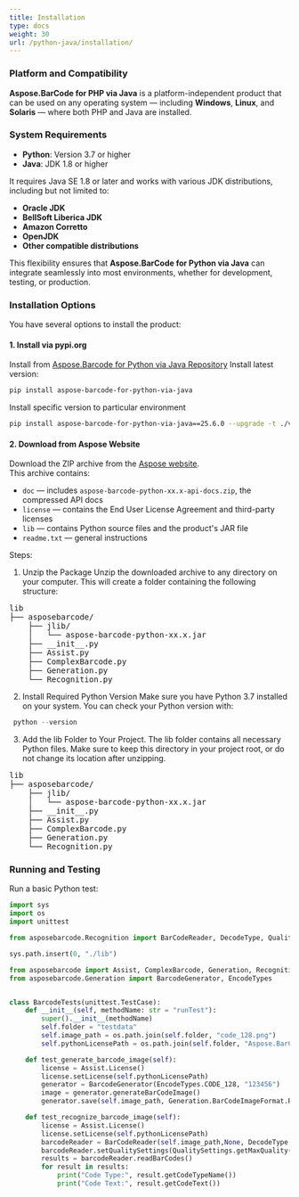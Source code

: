 ```yaml
---
title: Installation
type: docs
weight: 30
url: /python-java/installation/
---
```


### **Platform and Compatibility**

**Aspose.BarCode for PHP via Java** is a platform-independent product that can be used on any operating system — including **Windows**, **Linux**, and **Solaris** — where both PHP and Java are installed.

### **System Requirements**

- **Python**: Version 3.7 or higher
- **Java**: JDK 1.8 or higher

It requires Java SE 1.8 or later and works with various JDK distributions, 
including but not limited to:

- **Oracle JDK**
- **BellSoft Liberica JDK**
- **Amazon Corretto**
- **OpenJDK**
- **Other compatible distributions**

This flexibility ensures that **Aspose.BarCode for Python via Java** can integrate seamlessly into most environments, whether for development, testing, or production.

### **Installation Options**

You have several options to install the product:

#### **1. Install via pypi.org**
Install from
<a href="https://pypi.org/project/aspose-barcode-for-python-via-java/" target="_blank">Aspose.Barcode for Python via Java Repository</a>
Install latest version:
```bash
pip install aspose-barcode-for-python-via-java
```
Install specific version to particular environment
```bash
pip install aspose-barcode-for-python-via-java==25.6.0 --upgrade -t ./venv_external
```
#### **2. Download from Aspose Website**

Download the ZIP archive from the <a href="https://releases.aspose.com/barcode/python-java/" target="_blank">Aspose website</a>.  
This archive contains:

- `doc` — includes `aspose-barcode-python-xx.x-api-docs.zip`, the compressed API docs
- `license` — contains the End User License Agreement and third-party licenses
- `lib` — contains Python source files and the product's JAR file
- `readme.txt` — general instructions

Steps:
1. Unzip the Package
   Unzip the downloaded archive to any directory on your computer.
   This will create a folder containing the following structure:
<pre>
lib
├── asposebarcode/
    ├── jlib/
    │   └── aspose-barcode-python-xx.x.jar
    ├── __init__.py
    ├── Assist.py
    ├── ComplexBarcode.py
    ├── Generation.py
    └── Recognition.py
</pre>
2. Install Required Python Version
 Make sure you have Python 3.7 installed on your system.
 You can check your Python version with:
```python
 python --version
```
3. Add the lib Folder to Your Project.
   The lib folder contains all necessary Python files. 
   Make sure to keep this directory in your project root, 
   or do not change its location after unzipping.
<pre>
lib
├── asposebarcode/
    ├── jlib/
    │   └── aspose-barcode-python-xx.x.jar
    ├── __init__.py
    ├── Assist.py
    ├── ComplexBarcode.py
    ├── Generation.py
    └── Recognition.py
</pre>

### **Running and Testing**
Run a basic Python test:

```python
import sys
import os
import unittest

from asposebarcode.Recognition import BarCodeReader, DecodeType, QualitySettings

sys.path.insert(0, "./lib")

from asposebarcode import Assist, ComplexBarcode, Generation, Recognition
from asposebarcode.Generation import BarcodeGenerator, EncodeTypes


class BarcodeTests(unittest.TestCase):
	def __init__(self, methodName: str = "runTest"):
		super().__init__(methodName)
		self.folder = "testdata"
		self.image_path = os.path.join(self.folder, "code_128.png")
		self.pythonLicensePath = os.path.join(self.folder, "Aspose.BarCode.Python.Java.lic")

	def test_generate_barcode_image(self):
		license = Assist.License()
		license.setLicense(self.pythonLicensePath)
		generator = BarcodeGenerator(EncodeTypes.CODE_128, "123456")
		image = generator.generateBarCodeImage()
		generator.save(self.image_path, Generation.BarCodeImageFormat.PNG)

	def test_recognize_barcode_image(self):
		license = Assist.License()
		license.setLicense(self.pythonLicensePath)
		barcodeReader = BarCodeReader(self.image_path,None, DecodeType.CODE_128)
		barcodeReader.setQualitySettings(QualitySettings.getMaxQuality())
		results = barcodeReader.readBarCodes()
		for result in results:
			print("Code Type:", result.getCodeTypeName())
			print("Code Text:", result.getCodeText())
```
